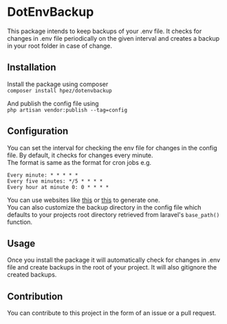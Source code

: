 # DotEnvBackup

This package intends to keep backups of your .env file. 
It checks for changes in .env file periodically on the given interval and creates a backup in your root folder in case of change.

## Installation

Install the package using composer  
``composer install hpez/dotenvbackup``  

And publish the config file using  
``php artisan vendor:publish --tag=config``

## Configuration

You can set the interval for checking the env file for changes in the config file. By default, it checks for changes every minute.  
The format is same as the format for cron jobs e.g.  
```
Every minute: * * * * *
Every five minutes: */5 * * * *
Every hour at minute 0: 0 * * * *
```
You can use websites like [this](https://crontab-generator.org/) or [this](https://crontab.guru/) to generate one.  
You can also customize the backup directory in the config file which defaults to your projects root directory retrieved from laravel's ``base_path()`` function.

## Usage

Once you install the package it will automatically check for changes in .env file and create backups in the root of your project. It will also gitignore the created backups.

## Contribution

You can contribute to this project in the form of an issue or a pull request.  
